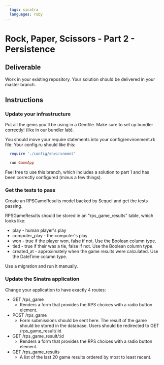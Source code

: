 ```yaml
---
  tags: sinatra
  languages: ruby
---
```


# Rock, Paper, Scissors - Part 2 - Persistence

## Deliverable

Work in your existing repository. Your solution should be delivered in your master branch.

## Instructions

### Update your infrastructure

Put all the gems you'll be using in a Gemfile.
Make sure to set up bundler correctly! (like in our bundler lab).

You should move your require statements into your
config/environment.rb file. Your config.ru should like this:

```ruby
  require './config/environment'

  run GameApp
```

Feel free to use this branch, which includes a solution to part 1 and has
been correctly configured (minus a few things).

### Get the tests to pass

Create an RPSGameResults model backed by Sequel and get the tests passing.

RPSGameResults should be stored in an "rps_game_results" table, which looks
like: 

* play - human player's play
* computer_play - the computer's play
* won - true if the player won, false if not. Use the Boolean column
  type.
* tied - true if their was a tie, false if not. Use the Boolean column
  type.
* created_at - approximately when the game results were calculated. Use
  the DateTime column type.

Use a migration and run it manually.

### Update the Sinatra application

Change your application to have exactly 4 routes:

* GET /rps_game
  - Renders a form that provides the RPS choices with a radio button element.
* POST /rps_game
  - Form submissions should be sent here. The result of the game should
    be stored in the database. Users should be redirected to GET
/rps_game_result/:id.
* GET /rps_game_result/:id
  - Renders a form that provides the RPS choices with a radio button element.
* GET /rps_game_results
  - A list of the last 20 game results ordered by most to least recent. 
